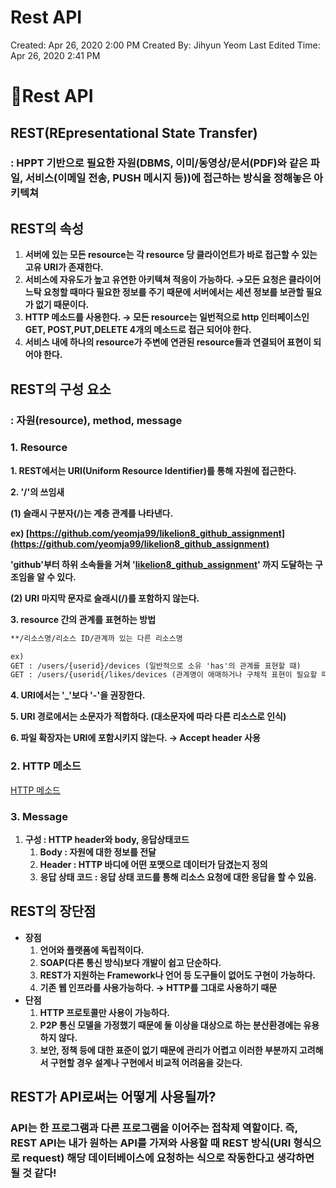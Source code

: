 # Rest API

Created: Apr 26, 2020 2:00 PM
Created By: Jihyun Yeom
Last Edited Time: Apr 26, 2020 2:41 PM

# 🧐Rest API

## REST(REpresentational State Transfer)

### : HPPT 기반으로 필요한 자원(DBMS, 이미/동영상/문서(PDF)와 같은 파일, 서비스(이메일 전송, PUSH 메시지 등))에 접근하는 방식을 정해놓은 아키텍쳐

## REST의 속성

1. **서버에 있는 모든 resource는 각 resource 당 클라이언트가 바로 접근할 수 있는 고유 URI가 존재한다.**
2. **서비스에 자유도가 높고 유연한 아키텍쳐 적응이 가능하다.
→모든 요청은 클라이어느탁 요청할 때마다 필요한 정보를 주기 때문에 서버에서는 세션 정보를 보관할 필요가 없기 때문이다.**
3. **HTTP 메소드를 사용한다.
→ 모든 resource는 일번적으로 http 인터페이스인 GET, POST,PUT,DELETE 4개의 메소드로 접근 되어야 한다.**
4. **서비스 내에 하나의 resource가 주변에 연관된 resource들과 연결되어 표현이 되어야 한다.**

## REST의 구성 요소

### : 자원(resource), method, message

### 1. Resource

**1. REST에서는 URI(Uniform Resource Identifier)를 통해 자원에 접근한다.**

**2. '/'의 쓰임새**

**(1) 슬래시 구분자(/)는 계층 관계를 나타낸다.**

**ex) [https://github.com/yeomja99/likelion8_github_assignment](https://github.com/yeomja99/likelion8_github_assignment)**

**'github'부터 하위 소속들을 거쳐 '[likelion8_github_assignment](https://github.com/yeomja99/likelion8_github_assignment)' 까지 도달하는 구조임을 알 수 있다.**

**(2) URI 마지막 문자로 슬래시(/)를 포함하지 않는다.**

**3. resource 간의 관계를 표현하는 방법**

```html
**/리소스명/리소스 ID/관계까 있는 다른 리소스명

ex)
GET : /users/{userid}/devices (일반적으로 소유 'has'의 관계를 표현할 떄)
GET : /users/{userid{/likes/devices (관계명이 애매하거나 구체적 표현이 필요할 때)**
```

**4. URI에서는 '_'보다 '-'을 권장한다.**

**5. URI 경로에서는 소문자가 적합하다. (대소문자에 따라 다른 리소스로 인식)**

**6. 파일 확장자는 URI에 포함시키지 않는다. → Accept header 사용**

### 2. HTTP 메소드

[HTTP 메소드](https://www.notion.so/b03bd4cd7dcb4124bd6d4695b7ccf86e)

### 3. Message

1. **구성 : HTTP header와 body, 응답상태코드**
    1. **Body : 자원에 대한 정보를 전달**
    2. **Header : HTTP 바디에 어떤 포맷으로 데이터가 담겼는지 정의**
    3. **응답 상태 코드 : 응답 상태 코드를 통해 리소스 요청에 대한 응답을 할 수 있음.** 

## REST의 장단점

- **장점**
    1. **언어와 플랫폼에 독립적이다.**
    2. **SOAP(다른 통신 방식)보다 개발이 쉽고 단순하다.**
    3. **REST가 지원하는 Framework나 언어 등 도구들이 없어도 구현이 가능하다.**
    4. **기존 웹 인프라를 사용가능하다. 
    → HTTP를 그대로 사용하기 때문**
- **단점**
    1. **HTTP 프로토콜만 사용이 가능하다.**
    2. **P2P 통신 모델을 가정했기 때문에 둘 이상을 대상으로 하는 분산환경에는 유용하지 않다.**
    3. **보안, 정책 등에 대한 표준이 없기 때문에 관리가 어렵고 이러한 부분까지 고려해서 구현할 경우 설계나 구현에서 비교적 어려움을 갖는다.**

## REST가 API로써는 어떻게 사용될까?

### API는 한 프로그램과 다른 프로그램을 이어주는 접착제 역할이다. 즉, REST API는 내가 원하는 API를 가져와 사용할 때 REST 방식(URI 형식으로 request) 해당 데이터베이스에 요청하는 식으로 작동한다고 생각하면 될 것 같다!